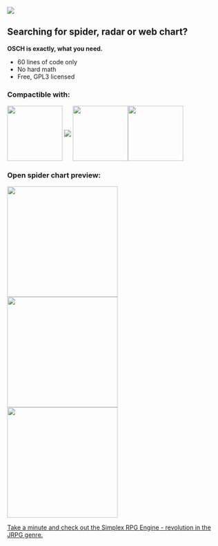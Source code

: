 <img src="https://s4.postimg.org/f423uyq3x/Bezejmenn.png"></img>

## Searching for spider, radar or web chart?

**OSCH is exactly, what you need.**  
- 60 lines of code only
- No hard math
- Free, GPL3 licensed

### Compactible with:
<img align="middle" width="128" height="128" src="https://s21.postimg.org/vghqza03r/rounded_corners.png">
<img align="middle" src="https://s10.postimg.org/tvc4uhp3t/Lateralgmlogo.png">
<img align="middle" width="128" height="128" src="https://s15.postimg.org/jrlizdqor/rounded_corners.jpg"><img align="middle" width="128" height="128" src="https://s21.postimg.org/pisaduls7/rounded_corners.png">  

### Open spider chart preview: 

<img src="https://s28.postimg.org/jb46m2ox9/Bezejmenn.png" width="256" height="256"></img> <img src="https://s24.postimg.org/5zigxu91x/Bezejmenn.png" width="256" height="256"></img> <img src="https://s22.postimg.org/i1ah7p7lt/Bezejmenn.png" width="256" height="256"></img>

<a href="https://github.com/lofcz/SimplexRpgEngine">Take a minute and check out the Simplex RPG Engine - revolution in the JRPG genre.</a>

